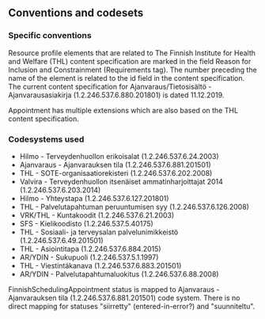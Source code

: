## Conventions and codesets

### Specific conventions 

Resource profile elements that are related to The Finnish Institute for Health and Welfare (THL) content specification are marked in the field Reason for Inclusion and Constrainment (Requirements tag). The number preceding the name of the element is related to the id field in the content specification. The current content specification for Ajanvaraus/Tietosisältö - Ajanvarausasiakirja (1.2.246.537.6.880.201801) is dated 11.12.2019.

Appointment has multiple extensions which are also based on the THL content specification.

### Codesystems used

- Hilmo - Terveydenhuollon erikoisalat (1.2.246.537.6.24.2003)
- Ajanvaraus - Ajanvarauksen tila (1.2.246.537.6.881.201501)
- THL - SOTE-organisaatiorekisteri (1.2.246.537.6.202.2008)
- Valvira - Terveydenhuollon itsenäiset ammatinharjoittajat 2014 (1.2.246.537.6.203.2014)
- Hilmo - Yhteystapa (1.2.246.537.6.127.201801)
- THL - Palvelutapahtuman peruuntumisen syy (1.2.246.537.6.126.2008)
- VRK/THL - Kuntakoodit (1.2.246.537.6.21.2003)
- SFS - Kielikoodisto (1.2.246.537.5.40175) 
- THL - Sosiaali- ja terveysalan palvelunimikkeistö (1.2.246.537.6.49.201501) 
- THL - Asiointitapa (1.2.246.537.6.884.2015)
- AR/YDIN - Sukupuoli (1.2.246.537.5.1.1997)
- THL - Viestintäkanava (1.2.246.537.6.883.201501)
- AR/YDIN - Palvelutapahtumaluokitus (1.2.246.537.6.88.2008)

FinnishSchedulingAppointment status is mapped to Ajanvaraus - Ajanvarauksen tila (1.2.246.537.6.881.201501) code system. There is no direct mapping for statuses "siirretty" (entered-in-error?) and "suunniteltu".  


